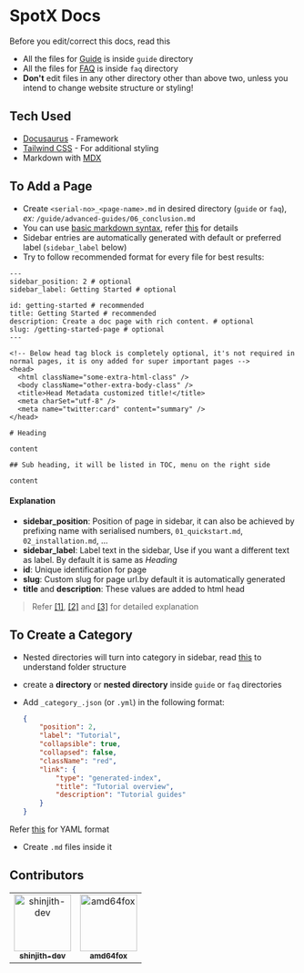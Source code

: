 
# SpotX Docs

Before you edit/correct this docs, read this


- All the files for [Guide](https://spotx-official.github.io/spotx-docs/guide/quickstart) is inside `guide` directory
- All the files for [FAQ](https://spotx-official.github.io/spotx-docs/faq/introduction) is inside `faq` directory
- **Don't** edit files in any other directory other than above two, unless you intend to change website structure or styling!

## Tech Used

- [Docusaurus](https://docusaurus.io/) - Framework
- [Tailwind CSS](https://tailwindcss.com/) - For additional styling
- Markdown with [MDX](https://mdxjs.com/)

## To Add a Page

- Create `<serial-no>_<page-name>.md` in desired directory (`guide` or `faq`), *ex:* `/guide/advanced-guides/06_conclusion.md`
- You can use [basic markdown syntax](https://www.markdownguide.org/basic-syntax/), refer [this](https://docusaurus.io/docs/markdown-features) for details
- Sidebar entries are automatically generated with default or preferred label (`sidebar_label` below)
- Try to follow recommended format for every file for best results:

```mdx
---
sidebar_position: 2 # optional
sidebar_label: Getting Started # optional

id: getting-started # recommended 
title: Getting Started # recommended
description: Create a doc page with rich content. # optional
slug: /getting-started-page # optional
---

<!-- Below head tag block is completely optional, it's not required in normal pages, it is ony added for super important pages -->
<head>
  <html className="some-extra-html-class" />
  <body className="other-extra-body-class" />
  <title>Head Metadata customized title!</title>
  <meta charSet="utf-8" />
  <meta name="twitter:card" content="summary" />
</head>

# Heading

content

## Sub heading, it will be listed in TOC, menu on the right side

content
```

#### Explanation

- **sidebar_position**: Position of page in sidebar, it can also be achieved by prefixing name with serialised numbers, `01_quickstart.md`, `02_installation.md`, ...
- **sidebar_label**: Label text in the sidebar, Use if you want a different text as label. By default it is same as *Heading*
- **id**: Unique identification for page
- **slug**: Custom slug for page url.by default it is automatically generated
- **title** and **description**: These values are added to html head


> Refer [[1]](https://docusaurus.io/docs/create-doc#doc-tags), [[2]](https://docusaurus.io/docs/sidebar/autogenerated#autogenerated-sidebar-metadata) and [[3]](https://docusaurus.io/docs/markdown-features/head-metadata) for detailed explanation

## To Create a Category

- Nested directories will turn into category in sidebar, read [this](https://docusaurus.io/docs/create-doc#organizing-folder-structure) to understand folder structure
- create a **directory** or **nested directory** inside `guide` or `faq` directories
- Add `_category_.json` (or `.yml`) in the following format:

    ```json
    {
        "position": 2,
        "label": "Tutorial",
        "collapsible": true,
        "collapsed": false,
        "className": "red",
        "link": {
            "type": "generated-index",
            "title": "Tutorial overview",
            "description": "Tutorial guides"
        }
    }
    ```

Refer [this](https://docusaurus.io/docs/sidebar/autogenerated#category-item-metadata) for YAML format

- Create `.md` files inside it

## Contributors

<!-- readme: contributors -start -->
<table>
<tr>
    <td align="center">
        <a href="https://github.com/shinjith-dev">
            <img src="https://avatars.githubusercontent.com/u/84950675?v=4" width="100;" alt="shinjith-dev"/>
            <br />
            <sub><b>shinjith-dev</b></sub>
        </a>
    </td>
    <td align="center">
        <a href="https://github.com/amd64fox">
            <img src="https://avatars.githubusercontent.com/u/62529699?v=4" width="100;" alt="amd64fox"/>
            <br />
            <sub><b>amd64fox</b></sub>
        </a>
    </td></tr>
</table>
<!-- readme: contributors -end -->